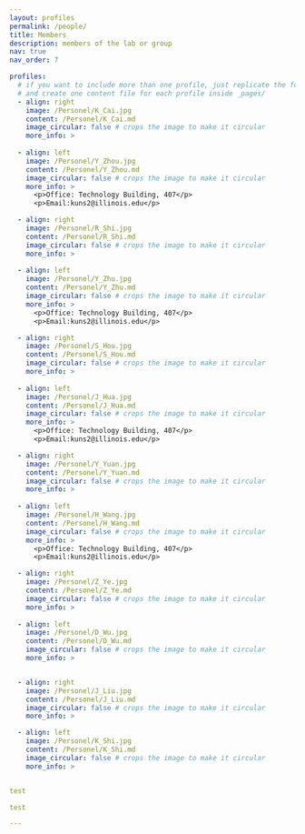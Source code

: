 ```yaml
---
layout: profiles
permalink: /people/
title: Members
description: members of the lab or group
nav: true
nav_order: 7

profiles:
  # if you want to include more than one profile, just replicate the following block
  # and create one content file for each profile inside _pages/
  - align: right
    image: /Personel/K_Cai.jpg
    content: /Personel/K_Cai.md
    image_circular: false # crops the image to make it circular
    more_info: >
      
  - align: left
    image: /Personel/Y_Zhou.jpg
    content: /Personel/Y_Zhou.md
    image_circular: false # crops the image to make it circular
    more_info: >
      <p>Office: Technology Building, 407</p>
      <p>Email:kuns2@illinois.edu</p>

  - align: right
    image: /Personel/R_Shi.jpg
    content: /Personel/R_Shi.md
    image_circular: false # crops the image to make it circular
    more_info: >
      
  - align: left
    image: /Personel/Y_Zhu.jpg
    content: /Personel/Y_Zhu.md
    image_circular: false # crops the image to make it circular
    more_info: >
      <p>Office: Technology Building, 407</p>
      <p>Email:kuns2@illinois.edu</p>

  - align: right
    image: /Personel/S_Hou.jpg
    content: /Personel/S_Hou.md
    image_circular: false # crops the image to make it circular
    more_info: >
      
  - align: left
    image: /Personel/J_Hua.jpg
    content: /Personel/J_Hua.md
    image_circular: false # crops the image to make it circular
    more_info: >
      <p>Office: Technology Building, 407</p>
      <p>Email:kuns2@illinois.edu</p>

  - align: right
    image: /Personel/Y_Yuan.jpg
    content: /Personel/Y_Yuan.md
    image_circular: false # crops the image to make it circular
    more_info: >
      
  - align: left
    image: /Personel/H_Wang.jpg
    content: /Personel/H_Wang.md
    image_circular: false # crops the image to make it circular
    more_info: >
      <p>Office: Technology Building, 407</p>
      <p>Email:kuns2@illinois.edu</p>

  - align: right
    image: /Personel/Z_Ye.jpg
    content: /Personel/Z_Ye.md
    image_circular: false # crops the image to make it circular
    more_info: >
      
  - align: left
    image: /Personel/D_Wu.jpg
    content: /Personel/D_Wu.md
    image_circular: false # crops the image to make it circular
    more_info: >


  - align: right
    image: /Personel/J_Liu.jpg
    content: /Personel/J_Liu.md
    image_circular: false # crops the image to make it circular
    more_info: >

  - align: left
    image: /Personel/K_Shi.jpg
    content: /Personel/K_Shi.md
    image_circular: false # crops the image to make it circular
    more_info: >


test

test

---
```

